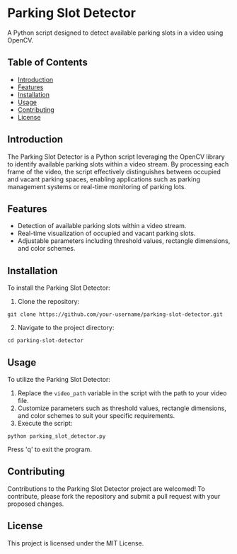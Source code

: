 

<body>

<h1>Parking Slot Detector</h1>

<p>A Python script designed to detect available parking slots in a video using OpenCV.</p>

<h2>Table of Contents</h2>

<ul>
  <li><a href="#introduction">Introduction</a></li>
  <li><a href="#features">Features</a></li>
  <li><a href="#installation">Installation</a></li>
  <li><a href="#usage">Usage</a></li>
  <li><a href="#contributing">Contributing</a></li>
  <li><a href="#license">License</a></li>
</ul>

<h2 id="introduction">Introduction</h2>

<p>The Parking Slot Detector is a Python script leveraging the OpenCV library to identify available parking slots within a video stream. By processing each frame of the video, the script effectively distinguishes between occupied and vacant parking spaces, enabling applications such as parking management systems or real-time monitoring of parking lots.</p>

<h2 id="features">Features</h2>

<ul>
  <li>Detection of available parking slots within a video stream.</li>
  <li>Real-time visualization of occupied and vacant parking slots.</li>
  <li>Adjustable parameters including threshold values, rectangle dimensions, and color schemes.</li>
</ul>

<h2 id="installation">Installation</h2>

<p>To install the Parking Slot Detector:</p>

<ol>
  <li>Clone the repository:</li>
</ol>

<pre><code>git clone https://github.com/your-username/parking-slot-detector.git
</code></pre>

<ol start="2">
  <li>Navigate to the project directory:</li>
</ol>

<pre><code>cd parking-slot-detector
</code></pre>

<h2 id="usage">Usage</h2>

<p>To utilize the Parking Slot Detector:</p>

<ol>
  <li>Replace the <code>video_path</code> variable in the script with the path to your video file.</li>
  <li>Customize parameters such as threshold values, rectangle dimensions, and color schemes to suit your specific requirements.</li>
  <li>Execute the script:</li>
</ol>

<pre><code>python parking_slot_detector.py
</code></pre>

<p>Press 'q' to exit the program.</p>

<h2 id="contributing">Contributing</h2>

<p>Contributions to the Parking Slot Detector project are welcomed! To contribute, please fork the repository and submit a pull request with your proposed changes.</p>

<h2 id="license">License</h2>

<p>This project is licensed under the MIT License.</p>

</body>

